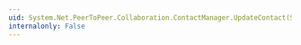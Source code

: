 ```yaml
---
uid: System.Net.PeerToPeer.Collaboration.ContactManager.UpdateContact(System.Net.PeerToPeer.Collaboration.PeerContact)
internalonly: False
---
```

